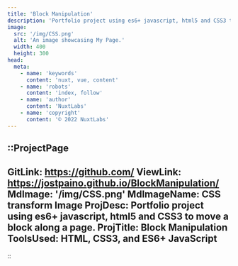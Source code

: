 ```yaml
---
title: 'Block Manipulation'
description: 'Portfolio project using es6+ javascript, html5 and CSS3 to move a block along a page.'
image:
  src: '/img/CSS.png'
  alt: 'An image showcasing My Page.'
  width: 400
  height: 300
head:
  meta:
    - name: 'keywords'
      content: 'nuxt, vue, content'
    - name: 'robots'
      content: 'index, follow'
    - name: 'author'
      content: 'NuxtLabs'
    - name: 'copyright'
      content: '© 2022 NuxtLabs'
---
```


::ProjectPage
---
GitLink: https://github.com/
ViewLink: https://jostpaino.github.io/BlockManipulation/
MdImage: '/img/CSS.png'
MdImageName: CSS transform Image
ProjDesc: Portfolio project using es6+ javascript, html5 and CSS3 to move a block along a page.
ProjTitle: Block Manipulation
ToolsUsed: HTML, CSS3, and ES6+ JavaScript
---

::
